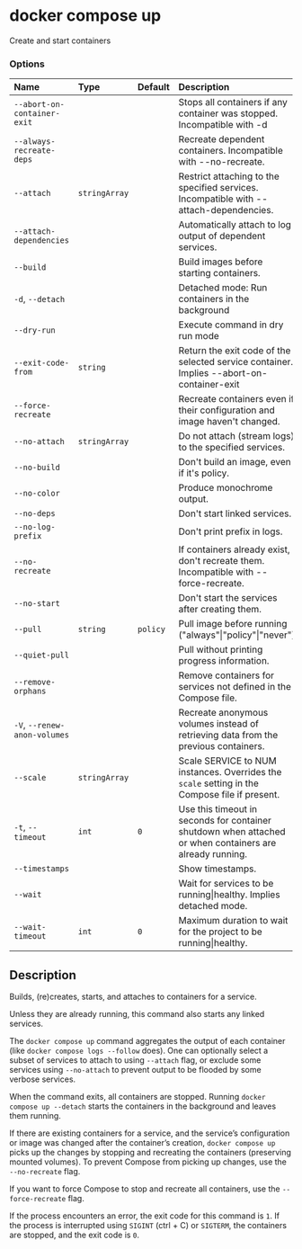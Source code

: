# docker compose up

<!---MARKER_GEN_START-->
Create and start containers

### Options

| Name                         | Type          | Default  | Description                                                                                              |
|:-----------------------------|:--------------|:---------|:---------------------------------------------------------------------------------------------------------|
| `--abort-on-container-exit`  |               |          | Stops all containers if any container was stopped. Incompatible with -d                                  |
| `--always-recreate-deps`     |               |          | Recreate dependent containers. Incompatible with --no-recreate.                                          |
| `--attach`                   | `stringArray` |          | Restrict attaching to the specified services. Incompatible with --attach-dependencies.                   |
| `--attach-dependencies`      |               |          | Automatically attach to log output of dependent services.                                                |
| `--build`                    |               |          | Build images before starting containers.                                                                 |
| `-d`, `--detach`             |               |          | Detached mode: Run containers in the background                                                          |
| `--dry-run`                  |               |          | Execute command in dry run mode                                                                          |
| `--exit-code-from`           | `string`      |          | Return the exit code of the selected service container. Implies --abort-on-container-exit                |
| `--force-recreate`           |               |          | Recreate containers even if their configuration and image haven't changed.                               |
| `--no-attach`                | `stringArray` |          | Do not attach (stream logs) to the specified services.                                                   |
| `--no-build`                 |               |          | Don't build an image, even if it's policy.                                                               |
| `--no-color`                 |               |          | Produce monochrome output.                                                                               |
| `--no-deps`                  |               |          | Don't start linked services.                                                                             |
| `--no-log-prefix`            |               |          | Don't print prefix in logs.                                                                              |
| `--no-recreate`              |               |          | If containers already exist, don't recreate them. Incompatible with --force-recreate.                    |
| `--no-start`                 |               |          | Don't start the services after creating them.                                                            |
| `--pull`                     | `string`      | `policy` | Pull image before running ("always"\|"policy"\|"never")                                                  |
| `--quiet-pull`               |               |          | Pull without printing progress information.                                                              |
| `--remove-orphans`           |               |          | Remove containers for services not defined in the Compose file.                                          |
| `-V`, `--renew-anon-volumes` |               |          | Recreate anonymous volumes instead of retrieving data from the previous containers.                      |
| `--scale`                    | `stringArray` |          | Scale SERVICE to NUM instances. Overrides the `scale` setting in the Compose file if present.            |
| `-t`, `--timeout`            | `int`         | `0`      | Use this timeout in seconds for container shutdown when attached or when containers are already running. |
| `--timestamps`               |               |          | Show timestamps.                                                                                         |
| `--wait`                     |               |          | Wait for services to be running\|healthy. Implies detached mode.                                         |
| `--wait-timeout`             | `int`         | `0`      | Maximum duration to wait for the project to be running\|healthy.                                         |


<!---MARKER_GEN_END-->

## Description

Builds, (re)creates, starts, and attaches to containers for a service.

Unless they are already running, this command also starts any linked services.

The `docker compose up` command aggregates the output of each container (like `docker compose logs --follow` does).
One can optionally select a subset of services to attach to using `--attach` flag, or exclude some services using 
`--no-attach` to prevent output to be flooded by some verbose services. 

When the command exits, all containers are stopped. Running `docker compose up --detach` starts the containers in the
background and leaves them running.

If there are existing containers for a service, and the service’s configuration or image was changed after the
container’s creation, `docker compose up` picks up the changes by stopping and recreating the containers
(preserving mounted volumes). To prevent Compose from picking up changes, use the `--no-recreate` flag.

If you want to force Compose to stop and recreate all containers, use the `--force-recreate` flag.

If the process encounters an error, the exit code for this command is `1`.
If the process is interrupted using `SIGINT` (ctrl + C) or `SIGTERM`, the containers are stopped, and the exit code is `0`.
